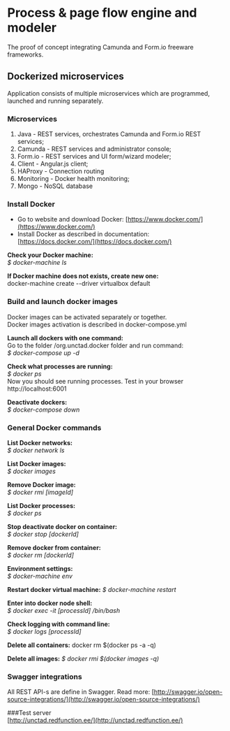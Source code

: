 # Process & page flow engine and modeler
The proof of concept integrating Camunda and Form.io freeware frameworks.


## Dockerized microservices 
Application consists of multiple microservices which are programmed, launched and running separately.  

### Microservices
1. Java - REST services, orchestrates Camunda and Form.io REST services;
2. Camunda - REST services and administrator console;
3. Form.io - REST services and UI form/wizard modeler;
4. Client - Angular.js client;
5. HAProxy - Connection routing
6. Monitoring - Docker health monitoring;
7. Mongo - NoSQL database

### Install Docker
* Go to website and download Docker: [https://www.docker.com/](https://www.docker.com/)
* Install Docker as described in documentation: [https://docs.docker.com/](https://docs.docker.com/)

**Check your Docker machine:**  
_$ docker-machine ls_

**If Docker machine does not exists, create new one:**  
docker-machine create --driver virtualbox default


### Build and launch docker images
Docker images can be activated separately or together.  
Docker images activation is described in docker-compose.yml

**Launch all dockers with one command:**  
Go to the folder /org.unctad.docker folder and run command:  
_$ docker-compose up -d_

**Check what processes are running:**  
_$ docker ps_  
Now you should see running processes.
Test in your browser http://localhost:6001

**Deactivate dockers:**  
_$ docker-compose down_

### General Docker commands
**List Docker networks:**  
_$ docker network ls_

**List Docker images:**  
_$ docker images_

**Remove Docker image:**  
_$ docker rmi [imageId]_

**List Docker processes:**   
_$ docker ps_

**Stop deactivate docker on container:**  
_$ docker stop [dockerId]_

**Remove docker from container:**  
_$ docker rm [dockerId]_

**Environment settings:**    
_$ docker-machine env_

**Restart docker virtual machine:** 
_$ docker-machine restart_

**Enter into docker node shell:**  
_$ docker exec -it [processId] /bin/bash_

**Check logging with command line:**    
_$ docker logs [processId]_

**Delete all containers:**
docker rm $(docker ps -a -q)

**Delete all images:**
_$ docker rmi $(docker images -q)_

### Swagger integrations
All REST API-s are define in Swagger.
Read more: [http://swagger.io/open-source-integrations/](http://swagger.io/open-source-integrations/)

###Test server  
[http://unctad.redfunction.ee/](http://unctad.redfunction.ee/)
